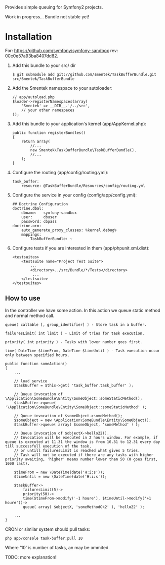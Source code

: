 Provides simple queuing for Symfony2 projects.

Work in progress... Bundle not stable yet!

Installation
============

For: https://github.com/symfony/symfony-sandbox rev: 00c0e57a93ba8407dd82. 

  1. Add this bundle to your src/ dir

         $ git submodule add git://github.com/smentek/TaskBufferBundle.git src/Smentek/TaskBufferBundle

  2. Add the Smentek namespace to your autoloader:

         // app/autoload.php
         $loader->registerNamespaces(array(
             'Smentek' => __DIR__.'/../src',
             // your other namespaces
         ));

  3. Add this bundle to your application's kernel (app/AppKernel.php):

         public function registerBundles()
         {
             return array(
                 //...
                 new Smentek\TaskBufferBundle\TaskBufferBundle(),
                 //...
             );
         }

  3. Configure the routing (app/config/routing.yml):
        
         task_buffer:
             resource: @TaskBufferBundle/Resources/config/routing.yml

  4. Configure the service in your config (config/app/config.yml):

         ## Doctrine Configuration
         doctrine.dbal:
             dbname:   symfony-sandbox
             user:     dbuser
             password: dbpass
         doctrine.orm:
             auto_generate_proxy_classes: %kernel.debug%
             mappings:
                 TaskBufferBundle: ~

  5. Configure tests if you are interested in them (app/phpunit.xml.dist):

         <testsuites>
             <testsuite name="Project Test Suite">
                 ...
                 <directory>../src/Bundle/*/Tests</directory>
                  ...
             </testsuite>
         </testsuites>

How to use
----------

In the controller we have some action. In this action we queue static method and normal method call.

	queue( callable [, group_identifier] ) - Store task in a buffer.
	
	failuresLimit( int limit ) - Limit of tries for task execution.
	
    priority( int priority ) - Tasks with lower number goes first.
     
    time( DateTime $timeFrom, DateTime $timeUntil ) - Task execution occur only between specified hours.

    public function someAction()
    {
        ...

        // load service
        $taskBuffer = $this->get( 'task_buffer.task_buffer' );
    	
        // Queue invocation of \Application\SomeBundle\Entity\SomeObject::someStaticMethod();
        $taskBuffer->queue( '\Application\SomeBundle\Entity\SomeObject::someStaticMethod' );

        // Queue invocation of $someObject->someMethod();
        $someObject = new \Application\SomeBundle\Entity\SomeObject();
        $taskBuffer->queue( array( $someObject, 'someMethod' ) );

 		// Queue invocation of $objectX->hello22().
 		// Invocation will be executed in 2 hours window. For example, if queue is executed at 11.31 the window is from 10.31 to 12.31 every day till successfull execution of the task,
 		// or untill failuresLimit is reached what gives 5 tries. 
		// Task will not be executed if there are any tasks with higher priority awaiting, 'higher' means number lower than 50 (0 goes first, 1000 last).  
 		
 		$timeFrom = new \DateTime(date('H:i:s'));
        $timeUntil = new \DateTime(date('H:i:s'));
 		   
        $taskBuffer->
            failuresLimit(5)->
            priority(50)->
            time($timeFrom->modify('-1 houre'), $timeUntil->modify('+1 houre'))->
            queue( array( $objectX, 'someMethodOk2' ), 'hello22' );

        ...
    }

CRON or similar system should pull tasks: 

    php app/console task-buffer:pull 10
    
Where '10' is number of tasks, an may be ommited.    

TODO: more explanation!    

